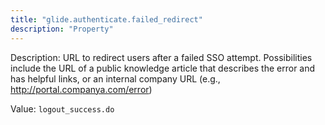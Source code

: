 ```yaml
---
title: "glide.authenticate.failed_redirect"
description: "Property"
---
```


Description: URL to redirect users after a failed SSO attempt. Possibilities include the URL of a public knowledge article that describes the error and has helpful links, or an internal company URL (e.g., http://portal.companya.com/error)

Value: `logout_success.do`